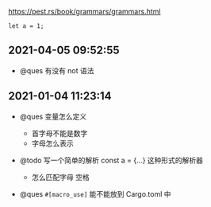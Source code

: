 https://pest.rs/book/grammars/grammars.html

`let a = 1;`

## 2021-04-05 09:52:55

- @ques 有没有 not 语法

## 2021-01-04 11:23:14

- @ques 变量怎么定义

  - 首字母不能是数字
  - 字母怎么表示

- @todo 写一个简单的解析 const a = {...} 这种形式的解析器
  - 怎么匹配字母 空格
- @ques `#[macro_use]` 能不能放到 Cargo.toml 中
